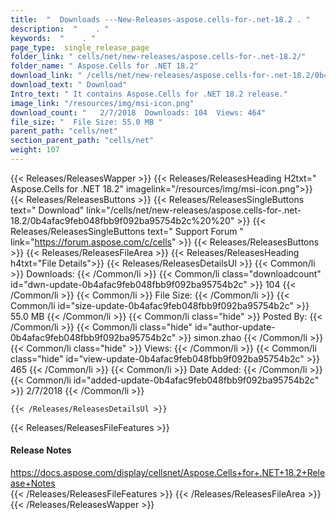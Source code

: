 ```yaml
---
title:  "  Downloads ---New-Releases-aspose.cells-for-.net-18.2 . " 
description:  "    . " 
keywords:  "    . " 
page_type:  single_release_page
folder_link: " cells/net/new-releases/aspose.cells-for-.net-18.2/"
folder_name: " Aspose.Cells for .NET 18.2"
download_link: " /cells/net/new-releases/aspose.cells-for-.net-18.2/0b4afac9feb048fbb9f092ba95754b2c"
download_text: " Download"
Intro_text: " It contains Aspose.Cells for .NET 18.2 release."
image_link: "/resources/img/msi-icon.png"
download_count: "   2/7/2018  Downloads: 104  Views: 464"
file_size: "  File Size: 55.0 MB "
parent_path: "cells/net"
section_parent_path: "cells/net"
weight: 107 
---
```


{{< Releases/ReleasesWapper >}}
  {{< Releases/ReleasesHeading H2txt=" Aspose.Cells for .NET 18.2" imagelink="/resources/img/msi-icon.png">}}
  {{< Releases/ReleasesButtons >}}
    {{< Releases/ReleasesSingleButtons text=" Download" link="/cells/net/new-releases/aspose.cells-for-.net-18.2/0b4afac9feb048fbb9f092ba95754b2c%20%20" >}}
    {{< Releases/ReleasesSingleButtons text=" Support Forum " link="https://forum.aspose.com/c/cells" >}}
  {{< Releases/ReleasesButtons >}}
  {{< Releases/ReleasesFileArea >}}
    {{< Releases/ReleasesHeading h4txt="File Details">}}
    {{< Releases/ReleasesDetailsUl >}}
            {{< Common/li  >}} Downloads: {{< /Common/li >}} 
      {{< Common/li class="downloadcount" id="dwn-update-0b4afac9feb048fbb9f092ba95754b2c" >}} 104 {{< /Common/li >}} 
      {{< Common/li  >}} File Size: {{< /Common/li >}} 
      {{< Common/li id="size-update-0b4afac9feb048fbb9f092ba95754b2c" >}} 55.0 MB {{< /Common/li >}} 
      {{< Common/li  class="hide" >}} Posted By: {{< /Common/li >}} 
      {{< Common/li class="hide" id="author-update-0b4afac9feb048fbb9f092ba95754b2c" >}} simon.zhao {{< /Common/li >}} 
      {{< Common/li class="hide"  >}} Views: {{< /Common/li >}} 
      {{< Common/li class="hide" id="view-update-0b4afac9feb048fbb9f092ba95754b2c" >}} 465 {{< /Common/li >}} 
      {{< Common/li  >}} Date Added: {{< /Common/li >}} 
      {{< Common/li id="added-update-0b4afac9feb048fbb9f092ba95754b2c" >}} 2/7/2018 {{< /Common/li >}} 

    {{< /Releases/ReleasesDetailsUl >}}

  {{< Releases/ReleasesFileFeatures >}}
      <h4>Release Notes</h4><div><a href="https://docs.aspose.com/display/cellsnet/Aspose.Cells+for+.NET+18.2+Release+Notes">https://docs.aspose.com/display/cellsnet/Aspose.Cells+for+.NET+18.2+Release+Notes</a></div>
  {{< /Releases/ReleasesFileFeatures >}}
 {{< /Releases/ReleasesFileArea >}}
{{< /Releases/ReleasesWapper >}}


